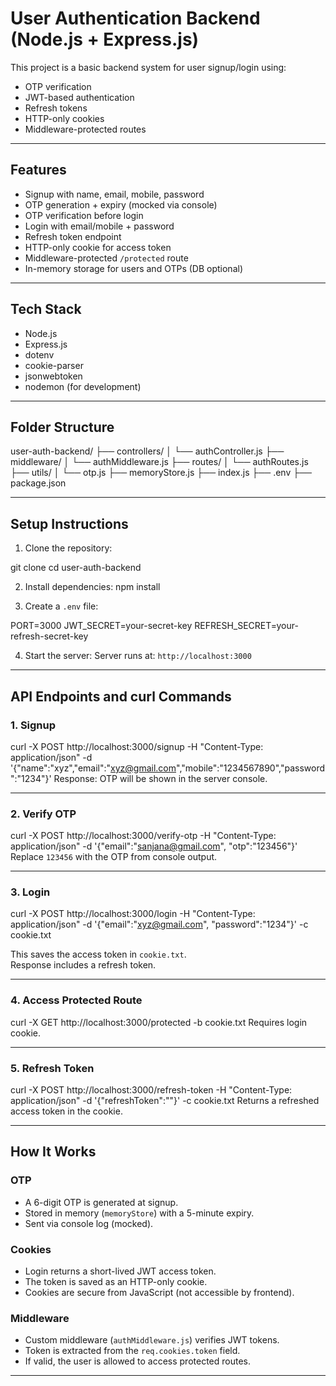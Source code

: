 # User Authentication Backend (Node.js + Express.js)

This project is a basic backend system for user signup/login using:
- OTP verification
- JWT-based authentication
- Refresh tokens
- HTTP-only cookies
- Middleware-protected routes

---

## Features

- Signup with name, email, mobile, password
- OTP generation + expiry (mocked via console)
- OTP verification before login
- Login with email/mobile + password
- Refresh token endpoint
- HTTP-only cookie for access token
- Middleware-protected `/protected` route
- In-memory storage for users and OTPs (DB optional)

---

## Tech Stack

- Node.js
- Express.js
- dotenv
- cookie-parser
- jsonwebtoken
- nodemon (for development)

---

## Folder Structure

user-auth-backend/
├── controllers/
│   └── authController.js
├── middleware/
│   └── authMiddleware.js
├── routes/
│   └── authRoutes.js
├── utils/
│   └── otp.js
├── memoryStore.js
├── index.js
├── .env
├── package.json

---

## Setup Instructions

1. Clone the repository:

git clone <repository-url>
cd user-auth-backend


2. Install dependencies:
npm install


3. Create a `.env` file:

PORT=3000
JWT_SECRET=your-secret-key
REFRESH_SECRET=your-refresh-secret-key



4. Start the server:
Server runs at: `http://localhost:3000`

---

## API Endpoints and curl Commands

### 1. Signup

curl -X POST http://localhost:3000/signup
-H "Content-Type: application/json"
-d '{"name":"xyz","email":"xyz@gmail.com","mobile":"1234567890","password":"1234"}'
Response: OTP will be shown in the server console.

---

### 2. Verify OTP

curl -X POST http://localhost:3000/verify-otp
-H "Content-Type: application/json"
-d '{"email":"sanjana@gmail.com", "otp":"123456"}'
Replace `123456` with the OTP from console output.

---

### 3. Login

curl -X POST http://localhost:3000/login
-H "Content-Type: application/json"
-d '{"email":"xyz@gmail.com", "password":"1234"}'
-c cookie.txt

This saves the access token in `cookie.txt`.  
Response includes a refresh token.

---

### 4. Access Protected Route

curl -X GET http://localhost:3000/protected
-b cookie.txt
Requires login cookie.

---

### 5. Refresh Token

curl -X POST http://localhost:3000/refresh-token
-H "Content-Type: application/json"
-d '{"refreshToken":"<your-refresh-token>"}'
-c cookie.txt
Returns a refreshed access token in the cookie.

---

## How It Works

### OTP

- A 6-digit OTP is generated at signup.
- Stored in memory (`memoryStore`) with a 5-minute expiry.
- Sent via console log (mocked).

### Cookies

- Login returns a short-lived JWT access token.
- The token is saved as an HTTP-only cookie.
- Cookies are secure from JavaScript (not accessible by frontend).

### Middleware

- Custom middleware (`authMiddleware.js`) verifies JWT tokens.
- Token is extracted from the `req.cookies.token` field.
- If valid, the user is allowed to access protected routes.

---






